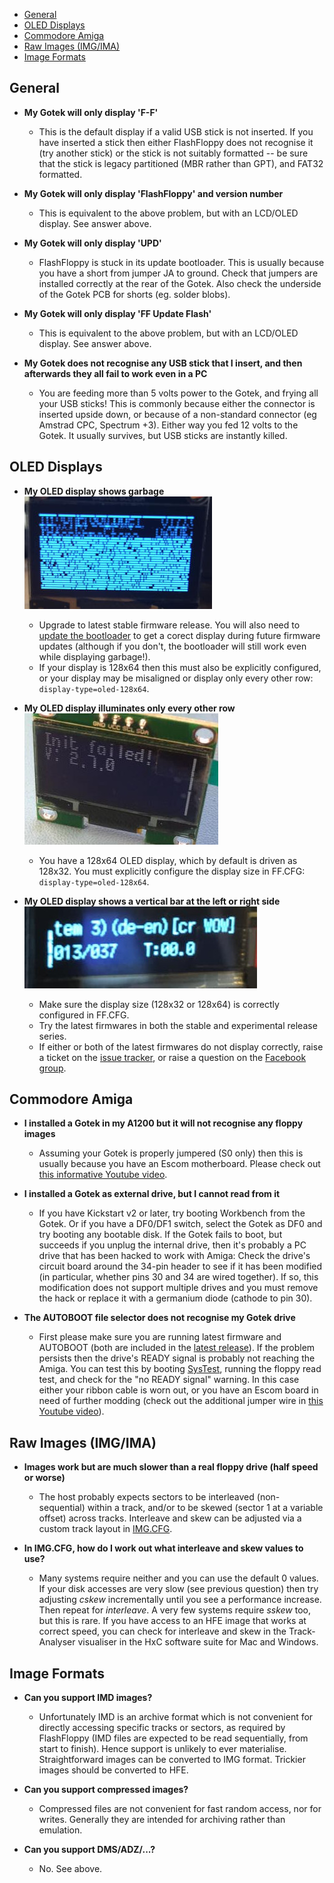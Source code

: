 - [General](#general)
- [OLED Displays](#oled-displays)
- [Commodore Amiga](#commodore-amiga)
- [Raw Images (IMG/IMA)](#raw-images-imgima)
- [Image Formats](#image-formats)

## General

- **My Gotek will only display 'F-F'**
  - This is the default display if a valid USB stick is not inserted.
  If you have inserted a stick then either FlashFloppy does not
  recognise it (try another stick) or the stick is not suitably
  formatted -- be sure that the stick is legacy partitioned (MBR
  rather than GPT), and FAT32 formatted.

- **My Gotek will only display 'FlashFloppy' and version number**
  - This is equivalent to the above problem, but with an LCD/OLED display.
  See answer above.
  
- **My Gotek will only display 'UPD'**
  - FlashFloppy is stuck in its update bootloader. This is usually because
  you have a short from jumper JA to ground. Check that jumpers are installed
  correctly at the rear of the Gotek. Also check the underside of the Gotek
  PCB for shorts (eg. solder blobs).

- **My Gotek will only display 'FF Update Flash'**
  - This is equivalent to the above problem, but with an LCD/OLED display.
  See answer above.
  
- **My Gotek does not recognise any USB stick that I insert, and then
afterwards they all fail to work even in a PC**
  - You are feeding more than 5 volts power to the Gotek, and frying
all your USB sticks! This is commonly because either the connector is
inserted upside down, or because of a non-standard connector (eg
Amstrad CPC, Spectrum +3). Either way you fed 12 volts to the
Gotek. It usually survives, but USB sticks are instantly killed.

## OLED Displays

- **My OLED display shows garbage**  
![Garbage OLED](assets/oled_corrupt.jpg)
  - Upgrade to latest stable firmware release. You will also need to
  [update the bootloader](Firmware-Update#updating-the-bootloader) to
  get a corect display during future firmware updates (although if you
  don't, the bootloader will still work even while displaying garbage!).
  - If your display is 128x64 then this must also be explicitly
  configured, or your display may be misaligned or
  display only every other row: `display-type=oled-128x64`.

- **My OLED display illuminates only every other row**  
![Alternating OLED](assets/oled_alternating.jpg)
  - You have a 128x64 OLED display, which by default is driven as
  128x32. You must explicitly configure the display size in FF.CFG:
  `display-type=oled-128x64`.

- **My OLED display shows a vertical bar at the left or right side**  
![Vertical bar OLED](assets/oled_bar_lhs.jpg)
  - Make sure the display size (128x32 or 128x64) is correctly configured
  in FF.CFG.
  - Try the latest firmwares in both the stable and experimental
  release series.
  - If either or both of the latest firmwares do not display
  correctly, raise a ticket on the [issue tracker][issue-tracker], or
  raise a question on the [Facebook group][facebook].


## Commodore Amiga

- **I installed a Gotek in my A1200 but it will not recognise
any floppy images**
  - Assuming your Gotek is properly jumpered (S0 only) then this is
usually because you have an Escom motherboard. Please check out
[this informative Youtube video][a1200_mod].

- **I installed a Gotek as external drive, but I cannot read from it**
  - If you have Kickstart v2 or later, try booting Workbench from the
Gotek. Or if you have a DF0/DF1 switch, select the Gotek as DF0 and
try booting any bootable disk. If the Gotek fails to boot, but
succeeds if you unplug the internal drive, then it's probably a
PC drive that has been hacked to work with Amiga: Check the drive's
circuit board around the 34-pin header to see if it has been modified
(in particular, whether pins 30 and 34 are wired together). If so,
this modification does not support multiple drives and you must remove
the hack or replace it with a germanium diode (cathode to pin 30).

- **The AUTOBOOT file selector does not recognise my Gotek drive**
  - First please make sure you are running latest firmware and
AUTOBOOT (both are included in the [latest release](Downloads)).
If the problem persists then the drive's READY signal is probably
not reaching the Amiga. You can test this by booting [SysTest][systest],
running the floppy read test, and check for the "no READY signal" warning.
In this case either your ribbon cable is worn out, or you have an Escom
board in need of further modding (check out the additional jumper wire
in [this Youtube video][a1200_mod]).

[a1200_mod]: https://www.youtube.com/watch?v=G6fYOjTYvXM
[systest]: https://github.com/keirf/Amiga-Stuff/blob/master/README.md

## Raw Images (IMG/IMA)

- **Images work but are much slower than a real floppy drive (half speed
or worse)**
  - The host probably expects sectors to be interleaved (non-sequential)
within a track, and/or to be skewed (sector 1 at a variable offset) across
tracks. Interleave and skew can be adjusted via a custom track layout
in [IMG.CFG](IMG.CFG-Configuration-File).

- **In IMG.CFG, how do I work out what interleave and skew values to use?**
  - Many systems require neither and you can use the default 0
values. If your disk accesses are very slow (see previous question)
then try adjusting *cskew* incrementally until you see a performance
increase. Then repeat for *interleave*. A very few systems require
*sskew* too, but this is rare. If you have access to an HFE image that
works at correct speed, you can check for interleave and skew in the
Track-Analyser visualiser in the HxC software suite for Mac and
Windows.

## Image Formats

- **Can you support IMD images?**
  - Unfortunately IMD is an archive format which is not convenient for
directly accessing specific tracks or sectors, as required by FlashFloppy
(IMD files are expected to be read sequentially, from start to finish).
Hence support is unlikely to ever materialise. Straightforward images can
be converted to IMG format. Trickier images should be converted to HFE.

- **Can you support compressed images?**
  - Compressed files are not convenient for fast random access, nor for
writes. Generally they are intended for archiving rather than emulation.

- **Can you support DMS/ADZ/...?**
  - No. See above.

[issue-tracker]: https://github.com/keirf/FlashFloppy/issues
[facebook]: https://www.facebook.com/groups/flashfloppy/
